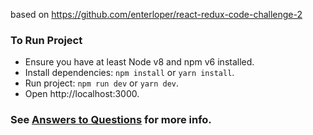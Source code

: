 based on https://github.com/enterloper/react-redux-code-challenge-2

### To Run Project

- Ensure you have at least Node v8 and npm v6 installed.
- Install dependencies: `npm install` or `yarn install`.
- Run project: `npm run dev` or `yarn dev`.
- Open http://localhost:3000.

### See [Answers to Questions](./answers_to_technical_questions.md) for more info.
